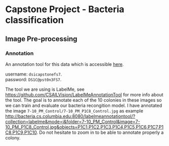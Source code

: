 # Capstone Project - Bacteria classification

## Image Pre-processing

### Annotation
An annotation tool for this data which is accessible [here](http://bacteria.cs.columbia.edu:8080/labelmeannotationtool/?collection=labelme&mode=c&folder=7-9_AM_Serial&image=7-9_AM_P1C1_Serial.jpg&objects=P1C1,P1C2,P1C3,P1C4,P1C5,P1C6,P1C7,P1C8,P1C9,P1C10). <br>

username: `dsicapstonefs7`.
<br>
password: `DS1C@pst0n3FS7`.
<br> 

The tool we are using is LabelMe, see https://github.com/CSAILVision/LabelMeAnnotationTool for more info about the tool. The goal is to annotate each of the 10 colonies in these images so we can train and evaluate our bacteria recongition model. I have annotated the image `7-10_PM_Control/7-10_PM_P1C8_Control.jpg` as example http://bacteria.cs.columbia.edu:8080/labelmeannotationtool/?collection=labelme&mode=i&folder=7-10_PM_Control&image=7-10_PM_P1C8_Control.jpg&objects=P1C1,P1C2,P1C3,P1C4,P1C5,P1C6,P1C7,P1C8,P1C9,P1C10. Do not hesitate to zoom in to be able to annotate properly a colony.


